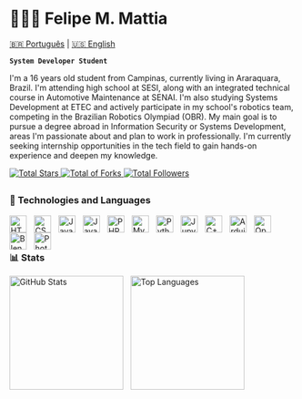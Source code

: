 # 👩🏻‍💻 Felipe M. Mattia

[🇧🇷 Português](./README.pt.md) | [🇺🇸 English](./README.md)

**`System Developer Student`**

I'm a 16 years old student from Campinas, currently living in Araraquara, Brazil. I'm attending high school at SESI, along with an integrated technical course in Automotive Maintenance at SENAI. I'm also studying Systems Development at ETEC and actively participate in my school's robotics team, competing in the Brazilian Robotics Olympiad (OBR).
My main goal is to pursue a degree abroad in Information Security or Systems Development, areas I'm passionate about and plan to work in professionally. I'm currently seeking internship opportunities in the tech field to gain hands-on experience and deepen my knowledge.

<p align="left">
    <a href="https://github.com/felipemmattia?tab=repositories&sort=stargazers">
        <img 
            alt="Total Stars" 
            title="GitHub Total Stars" 
            src="https://custom-icon-badges.demolab.com/github/stars/felipemmattia?color=7a7a7a&style=for-the-badge&labelColor=3b3b3b&logo=star&label=Stars"
        />
    <a href="https://github.com/felipemmattia?tab=repositories&type=forks">
        <img 
            alt="Total of Forks" 
            title="GitHub Total Forks" 
            src="https://custom-icon-badges.demolab.com/github/stars/felipemmattia?color=7a7a7a&style=for-the-badge&labelColor=3b3b3b&logo=fork&label=Forks"
        />
    </a>
    <a href="https://github.com/felipemmattia?tab=followers">
        <img 
            alt="Total Followers" 
            title="GitHub Total Followers" 
            src="https://custom-icon-badges.demolab.com/github/followers/felipemmattia?color=7a7a7a&labelColor=3b3b3b&style=for-the-badge&logo=github&label=Followers&logoColor=white"
        />
    </a>
</p>

##

### 🤖 Technologies and Languages

<img align="left" alt="HTML" title="HTML" width="30px" style="padding-right: 10px;" src="https://cdn.jsdelivr.net/gh/devicons/devicon@latest/icons/html5/html5-original.svg"/>
<img align="left" alt="CSS" title="CSS" width="30px" style="padding-right: 10px;" src="https://cdn.jsdelivr.net/gh/devicons/devicon@latest/icons/css3/css3-original.svg"/>
<img align="left" alt="Java" title="Java" width="30px" style="padding-right: 10px;" src="https://cdn.jsdelivr.net/gh/devicons/devicon@latest/icons/java/java-original.svg"/>
<img align="left" alt="JavaScript" title="JavaScript" width="30px" style="padding-right: 10px;" src="https://cdn.jsdelivr.net/gh/devicons/devicon@latest/icons/javascript/javascript-original.svg"/>
<img align="left" alt="PHP" title="PHP" width="30px" style="padding-right: 10px;" src="https://cdn.jsdelivr.net/gh/devicons/devicon@latest/icons/php/php-original.svg"/>
<img align="left" alt="MySQL" title="MySQL" width="30px" style="padding-right: 10px;" src="https://cdn.jsdelivr.net/gh/devicons/devicon@latest/icons/mysql/mysql-original.svg"/>
<img align="left" alt="Python" title="Python" width="30px" style="padding-right: 10px;" src="https://cdn.jsdelivr.net/gh/devicons/devicon@latest/icons/python/python-original.svg"/>
<img align="left" alt="Jupyter" title="Jupyter" width="30px" style="padding-right: 10px;" src="https://cdn.jsdelivr.net/gh/devicons/devicon@latest/icons/jupyter/jupyter-original.svg"/>
<img align="left" alt="C++" title="C++" width="30px" style="padding-right: 10px;" src="https://cdn.jsdelivr.net/gh/devicons/devicon@latest/icons/cplusplus/cplusplus-original.svg"/>
<img align="left" alt="Arduino" title="Arduino" width="30px" style="padding-right: 10px;" src="https://cdn.jsdelivr.net/gh/devicons/devicon@latest/icons/arduino/arduino-original.svg"/>
<img align="left" alt="OpenCV" title="OpenCV" width="30px" style="padding-right: 10px;" src="https://cdn.jsdelivr.net/gh/devicons/devicon@latest/icons/opencv/opencv-original.svg"/>
<img align="left" alt="Blender" title="Blender" width="30px" style="padding-right: 10px;" src="https://cdn.jsdelivr.net/gh/devicons/devicon@latest/icons/blender/blender-original.svg"/>
<img align="left" alt="Photoshop" title="Photoshop" width="30px" style="padding-right: 10px;" src="https://cdn.jsdelivr.net/gh/devicons/devicon@latest/icons/photoshop/photoshop-original.svg"/>

<br/>
<br/>

##

### 📊 Stats

<p>
  <img 
    align="left" 
    alt="GitHub Stats" 
    height="200" 
    style="padding-right: 10px;" 
    src="https://github-readme-stats.vercel.app/api?username=felipemmattia&show_icons=true&theme=dark&include_all_commits=true" 
  />

  <img 
    align="left" 
    alt="Top Languages" 
    height="200" 
    src="https://github-readme-stats.vercel.app/api/top-langs/?username=felipemmattia&theme=dark&layout=compact&custom_title=Technologies&langs_count=5" 
  />
</p>
